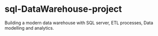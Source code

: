 # sql-DataWarehouse-project
Building a modern data warehouse with SQL server, ETL processes, Data modelling and analytics.
